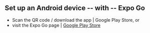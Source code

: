 ## Set up an Android device -- with -- Expo Go

* Scan the QR code / download the app | Google Play Store, or
* visit the Expo Go page | [Google Play Store](https://play.google.com/store/apps/details?id=host.exp.exponent&referrer=docs)
